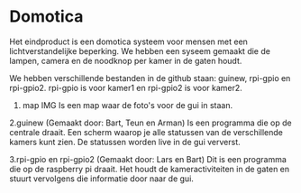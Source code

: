 # Domotica
Het eindproduct is een domotica systeem voor mensen met een lichtverstandelijke beperking. We hebben een syseem gemaakt die
de lampen, camera en de noodknop per kamer in de gaten houdt.

We hebben verschillende bestanden in de github staan: guinew, rpi-gpio en rpi-gpio2. rpi-gpio is voor kamer1 en rpi-gpio2 is voor kamer2.

1. map IMG
Is een map waar de foto's voor de gui in staan.

2.guinew (Gemaakt door: Bart, Teun en Arman)
Is een programma die op de centrale draait. Een scherm waarop je alle statussen van de verschillende kamers kunt zien.
De statussen worden live in de gui ververst. 

3.rpi-gpio en rpi-gpio2 (Gemaakt door: Lars en Bart)
Dit is een programma die op de raspberry pi draait. Het houdt de kameractiviteiten in de gaten en stuurt vervolgens die informatie door
naar de gui.

